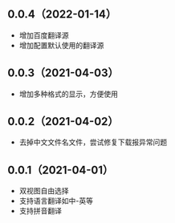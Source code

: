 ## 0.0.4（2022-01-14）

* 增加百度翻译源
* 增加配置默认使用的翻译源

## 0.0.3（2021-04-03）

* 增加多种格式的显示，方便使用
## 0.0.2（2021-04-02）
* 去掉中文文件名文件，尝试修复下载报异常问题
## 0.0.1（2021-04-01）
* 双视图自由选择
* 支持语言翻译如中-英等
* 支持拼音翻译

